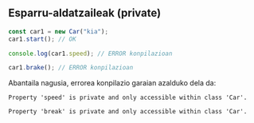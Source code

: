 ## Esparru-aldatzaileak (private)

```typescript
const car1 = new Car("kia");
car1.start(); // OK

console.log(car1.speed); // ERROR konpilazioan

car1.brake(); // ERROR konpilazioan
```

Abantaila nagusia, errorea konpilazio garaian azalduko dela da:

```shell
Property 'speed' is private and only accessible within class 'Car'.
```

```shell
Property 'break' is private and only accessible within class 'Car'.
```
